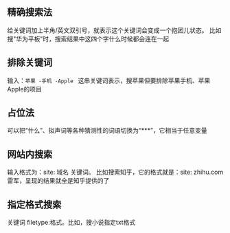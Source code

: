 ## 精确搜索法

给关键词加上半角/英文双引号，就表示这个关键词会变成一个抱团儿状态。
比如搜"华为平板"时，搜索结果中这四个字什么时候都会连在一起

## 排除关键词

输入：`苹果 -手机 -Apple `
这串关键词表示，搜苹果但要排除苹果手机、苹果Apple的项目

## 占位法

可以把“什么”、拟声词等各种猜测性的词语切换为“***”，它相当于任意变量

## 网站内搜索

输入格式为：site: 域名 关键词。
比如搜索知乎，它的格式就是：site: zhihu.com 雷军，呈现的结果就全是知乎提供的了

## 指定格式搜索

关键词 filetype:格式。比如，搜小说指定txt格式
